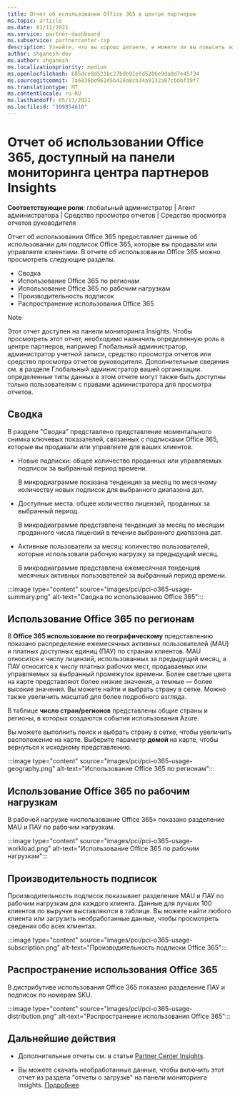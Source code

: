 ```yaml
---
title: Отчет об использовании Office 365 в центре партнеров
ms.topic: article
ms.date: 01/11/2021
ms.service: partner-dashboard
ms.subservice: partnercenter-csp
description: Узнайте, что вы хорошо делаете, и можете ли вы повысить эффективность использования подписок Office 365, которые вы продаете клиентам или управляете ими.
author: shganesh-dev
ms.author: shganesh
ms.localizationpriority: medium
ms.openlocfilehash: 685dce8d521bc27b9b91efd5206e9da0d7e45f34
ms.sourcegitcommit: 7a6836bd962d5b426a8cb34a9132a87cbbbf39f7
ms.translationtype: MT
ms.contentlocale: ru-RU
ms.lasthandoff: 05/13/2021
ms.locfileid: "109854610"
---
```

# <a name="office-365-usage-report-available-from-the-partner-center-insights-dashboard"></a>Отчет об использовании Office 365, доступный на панели мониторинга центра партнеров Insights

**Соответствующие роли**: глобальный администратор | Агент администратора | Средство просмотра отчетов | Средство просмотра отчетов руководителя

Отчет об использовании Office 365 предоставляет данные об использовании для подписок Office 365, которые вы продавали или управляете клиентами. В отчете об использовании Office 365 можно просмотреть следующие разделы.

- Сводка
- Использование Office 365 по регионам
- Использование Office 365 по рабочим нагрузкам
- Производительность подписок
- Распространение использования Office 365

 > [!NOTE]
 > Этот отчет доступен на панели мониторинга Insights. Чтобы просмотреть этот отчет, необходимо назначить определенную роль в центре партнеров, например Глобальный администратор, администратор учетной записи, средство просмотра отчетов или средство просмотра отчетов руководителя. Дополнительные сведения см. в разделе Глобальный администратор вашей организации. определенные типы данных в этом отчете могут также быть доступны только пользователям с правами администратора для просмотра отчетов.

## <a name="summary"></a>Сводка

В разделе "Сводка" представлено представление моментального снимка ключевых показателей, связанных с подписками Office 365, которые вы продавали или управляете для ваших клиентов.  

- Новые подписки: общее количество проданных или управляемых подписок за выбранный период времени.

   В микродиаграмме показана тенденция за месяц по месячному количеству новых подписок для выбранного диапазона дат.

- Доступные места: общее количество лицензий, проданных за выбранный период.

   В микродиаграмме представлена тенденция за месяц по месяцам проданного числа лицензий в течение выбранного диапазона дат.

- Активные пользователи за месяц: количество пользователей, которые использовали рабочую нагрузку за предыдущий месяц. 

   В микродиаграмме представлена ежемесячная тенденция месячных активных пользователей за выбранный период времени.

:::image type="content" source="images/pci/pci-o365-usage-summary.png" alt-text="Сводка по использованию Office 365":::

## <a name="office-365-usage-by-geography"></a>Использование Office 365 по регионам

В **Office 365 использование по географическому** представлению показано распределение ежемесячных активных пользователей (MAU) и платных доступных единиц (ПАУ) по странам клиентов. MAU относится к числу лицензий, использованных за предыдущий месяц, а ПАУ относится к числу платных рабочих мест, продаваемых или управляемых за выбранный промежуток времени. Более светлые цвета на карте представляют более низкие значения, а темные — более высокие значения. Вы можете найти и выбрать страну в сетке. Можно также увеличить масштаб для более подробного взгляда.

В таблице **число стран/регионов** представлены общие страны и регионы, в которых создаются события использования Azure.

Вы можете выполнить поиск и выбрать страну в сетке, чтобы увеличить расположение на карте. Выберите параметр **домой** на карте, чтобы вернуться к исходному представлению.


:::image type="content" source="images/pci/pci-o365-usage-geography.png" alt-text="Использование Office 365 по регионам":::

## <a name="office-365-usage-by-workload"></a>Использование Office 365 по рабочим нагрузкам

В рабочей нагрузке «использование Office 365» показано разделение MAU и ПАУ по рабочим нагрузкам.

:::image type="content" source="images/pci/pci-o365-usage-workload.png" alt-text="Использование Office 365 по рабочим нагрузкам":::

## <a name="subscriptions-performance"></a>Производительность подписок

Производительность подписок показывает разделение MAU и ПАУ по рабочим нагрузкам для каждого клиента. Данные для лучших 100 клиентов по выручке выставляются в таблице. Вы можете найти любого клиента или загрузить необработанные данные, чтобы просмотреть сведения обо всех клиентах.

:::image type="content" source="images/pci/pci-o365-usage-subscription.png" alt-text="Производительность подписки Office 365":::

## <a name="office-365-usage-distribution"></a>Распространение использования Office 365

В дистрибутиве использования Office 365 показано разделение ПАУ и подписок по номерам SKU.

:::image type="content" source="images/pci/pci-o365-usage-distribution.png" alt-text="Распространение использования Office 365":::

## <a name="next-steps"></a>Дальнейшие действия

- Дополнительные отчеты см. в статье [Partner Center Insights](partner-center-insights.md).

- Вы можете скачать необработанные данные, чтобы включить этот отчет из раздела "отчеты о загрузке" на панели мониторинга Insights. [Подробнее](pci-download-reports.md) 
